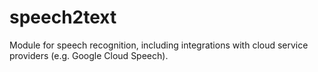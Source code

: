 # speech2text

Module for speech recognition, including integrations with cloud service providers (e.g. Google Cloud Speech).
